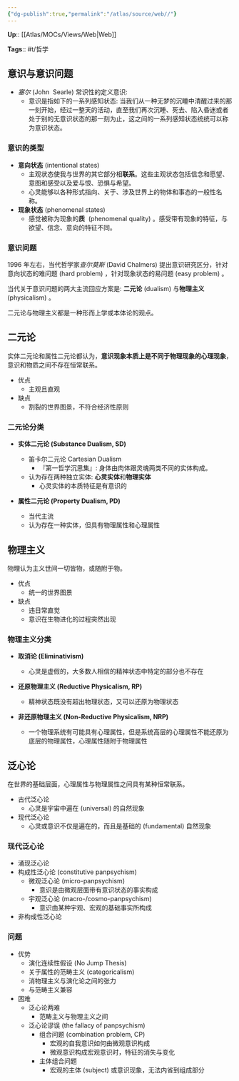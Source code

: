 ```yaml
---
{"dg-publish":true,"permalink":"/atlas/source/web//"}
---
```



**Up**:: [[Atlas/MOCs/Views/Web\|Web]]

**Tags**:: #t/哲学

## 意识与意识问题

- *塞尔* (John  Searle) 常识性的定义意识:
	- 意识是指如下的一系列感知状态: 当我们从一种无梦的沉睡中清醒过来的那一刻开始，经过一整天的活动，直至我们再次沉睡、死去、陷入昏迷或者处于别的无意识状态的那一刻为止，这之间的一系列感知状态统统可以称为意识状态。

### 意识的类型

- **意向状态** (intentional states) 
	- 主观状态使我与世界的其它部分相**联系**。这些主观状态包括信念和愿望、意图和感受以及爱与恨、恐惧与希望。
	- 心灵能够以各种形式指向、关于、涉及世界上的物体和事态的一般性名称。
- **现象状态** (phenomenal states) 
	- 感觉被称为现象的**质**  (phenomenal quality) 。感受带有现象的特征，与欲望、信念、意向的特征不同。

### 意识问题

1996 年左右，当代哲学家*查尔莫斯* (David Chalmers) 提出意识研究区分，针对意向状态的难问题 (hard problem) ，针对现象状态的易问题 (easy problem) 。

当代关于意识问题的两大主流回应方案是: **二元论** (dualism) 与**物理主义** (physicalism) 。

二元论与物理主义都是一种形而上学或本体论的观点。

## 二元论

实体二元论和属性二元论都认为，**意识现象本质上是不同于物理现象的心理现象**，意识和物质之间不存在恒常联系。

- 优点
	- 主观且直观
- 缺点
	- 割裂的世界图景，不符合经济性原则

### 二元论分类

- **实体二元论 (Substance Dualism, SD)**
  - 笛卡尔二元论 Cartesian Dualism
	  - 『第一哲学沉思集』: 身体由肉体跟灵魂两类不同的实体构成。
  - 认为存在两种独立实体: **心灵实体**和**物理实体**
	  - 心灵实体的本质特征是有意识的

- **属性二元论 (Property Dualism, PD)**
  - 当代主流
  - 认为存在一种实体，但具有物理属性和心理属性

## 物理主义

物理认为主义世间一切皆物，或随附于物。

- 优点
	- 统一的世界图景
- 缺点
	- 违日常直觉
	- 意识在生物进化的过程突然出现

### 物理主义分类

- **取消论 (Eliminativism)**
  - 心灵是虚假的，大多数人相信的精神状态中特定的部分也不存在

- **还原物理主义 (Reductive Physicalism, RP)**
  - 精神状态既没有超出物理状态，又可以还原为物理状态

- **非还原物理主义 (Non-Reductive Physicalism, NRP)**
  - 一个物理系统有可能具有心理属性，但是系统高层的心理属性不能还原为底层的物理属性，心理属性随附于物理属性

## 泛心论

在世界的基础层面，心理属性与物理属性之间具有某种恒常联系。

- 古代泛心论
	- 心灵是宇宙中遍在 (universal) 的自然现象
- 现代泛心论
	- 心灵或意识不仅是遍在的，而且是基础的 (fundamental) 自然现象

### 现代泛心论

- 涌现泛心论
- 构成性泛心论 (constitutive panpsychism) 
	- 微观泛心论 (micro-panpsychism) 
		- 意识是由微观层面带有意识状态的事实构成
	- 宇观泛心论 (macro-/cosmo-panpsychism) 
		- 意识由某种宇观、宏观的基础事实所构成
- 非构成性泛心论

### 问题

- 优势
	- 演化连续性假设 (No Jump Thesis) 
	- 关于属性的范畴主义 (categoricalism) 
	- 消物理主义与演化论之间的张力
	- 与范畴主义兼容
- 困难
	- 泛心论两难
		- 范畴主义与物理主义之间
	- 泛心论谬误 (the fallacy of panpsychism) 
		- 组合问题 (combination problem, CP) 
			- 宏观的自我意识如何由微观意识构成
			- 微观意识构成宏观意识时，特征的消失与变化
		- 主体组合问题
			- 宏观的主体 (subject) 或意识现象，无法内省到组成部分
